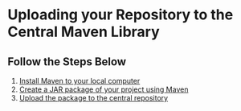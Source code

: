 # Uploading your Repository to the Central Maven Library

## Follow the Steps Below
1. [Install Maven to your local computer](google.com)
2. [Create a JAR package of your project using Maven](google.com)
3. [Upload the package to the central repository](google.com)

